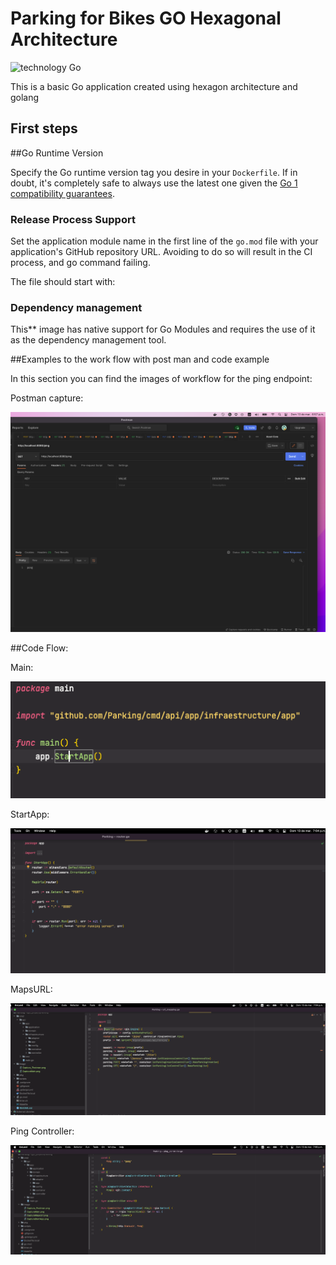 # Parking for Bikes GO Hexagonal Architecture

![technology Go](https://img.shields.io/badge/technology-go-blue.svg)

This is a basic Go application created using hexagon architecture  and golang 

## First steps

##Go Runtime Version

Specify the Go runtime version tag you desire in your `Dockerfile`. If in doubt, it's completely safe to always use the
latest one given the [Go 1 compatibility guarantees](https://golang.org/doc/go1compat).


### Release Process Support

Set the application module name in the first line of the `go.mod` file with your application's GitHub repository URL.
Avoiding to do so will result in the CI process, and go command failing.

The file should start with:




### Dependency management

This** image has native support for Go Modules and requires the use of it as the dependency management tool.

##Examples to the work flow with post man and  code example

In this section you can find the images  of workflow for the ping endpoint:

Postman capture:

![](image/Captura_Postman.png)


##Code Flow:

Main:

![](image/CapturaMain.png)

StartApp:

![](image/CapturaStartApp.png)

MapsURL:

![](image/CapturaMapsUrl.png)

Ping Controller:

![](image/Captura_Controller.png)